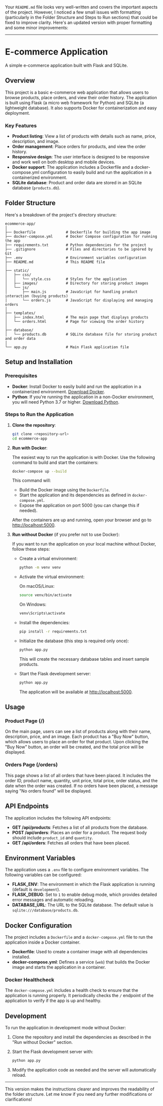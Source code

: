 Your `README.md` file looks very well-written and covers the important aspects of the project. However, I noticed a few small issues with formatting (particularly in the Folder Structure and Steps to Run sections) that could be fixed to improve clarity. Here's an updated version with proper formatting and some minor improvements:

---

# E-commerce Application

A simple e-commerce application built with Flask and SQLite.

## Overview

This project is a basic e-commerce web application that allows users to browse products, place orders, and view their order history. The application is built using Flask (a micro web framework for Python) and SQLite (a lightweight database). It also supports Docker for containerization and easy deployment.

### Key Features

- **Product listing**: View a list of products with details such as name, price, description, and image.
- **Order management**: Place orders for products, and view the order history.
- **Responsive design**: The user interface is designed to be responsive and work well on both desktop and mobile devices.
- **Docker support**: The application includes a Dockerfile and a docker-compose.yml configuration to easily build and run the application in a containerized environment.
- **SQLite database**: Product and order data are stored in an SQLite database (`products.db`).

## Folder Structure

Here's a breakdown of the project's directory structure:

```
ecommerce-app/
│
├── Dockerfile              # Dockerfile for building the app image
├── docker-compose.yml      # Docker Compose configuration for running the app
├── requirements.txt        # Python dependencies for the project
├── .gitignore              # Files and directories to be ignored by Git
├── .env                    # Environment variables configuration
├── README.md               # This README file
│
├── static/
│   ├── css/
│   │   └── style.css       # Styles for the application
│   ├── images/             # Directory for storing product images
│   └── js/
│       ├── main.js         # JavaScript for handling product interaction (buying products)
│       └── orders.js       # JavaScript for displaying and managing orders
│
├── templates/
│   ├── index.html          # The main page that displays products
│   └── orders.html         # Page for viewing the order history
│
├── database/
│   └── products.db         # SQLite database file for storing product and order data
│
└── app.py                  # Main Flask application file
```

## Setup and Installation

### Prerequisites

- **Docker**: Install Docker to easily build and run the application in a containerized environment. [Download Docker](https://www.docker.com/get-started).
- **Python**: If you're running the application in a non-Docker environment, you will need Python 3.7 or higher. [Download Python](https://www.python.org/downloads/).

### Steps to Run the Application

1. **Clone the repository**:

   ```bash
   git clone <repository-url>
   cd ecommerce-app
   ```

2. **Run with Docker**:
   
   The easiest way to run the application is with Docker. Use the following command to build and start the containers:

   ```bash
   docker-compose up --build
   ```

   This command will:
   
   - Build the Docker image using the `Dockerfile`.
   - Start the application and its dependencies as defined in `docker-compose.yml`.
   - Expose the application on port 5000 (you can change this if needed).
   
   After the containers are up and running, open your browser and go to [http://localhost:5000](http://localhost:5000).

3. **Run without Docker** (if you prefer not to use Docker):
   
   If you want to run the application on your local machine without Docker, follow these steps:

   - Create a virtual environment:

     ```bash
     python -m venv venv
     ```

   - Activate the virtual environment:

     On macOS/Linux:

     ```bash
     source venv/bin/activate
     ```

     On Windows:

     ```bash
     venv\Scripts\activate
     ```

   - Install the dependencies:

     ```bash
     pip install -r requirements.txt
     ```

   - Initialize the database (this step is required only once):

     ```bash
     python app.py
     ```

     This will create the necessary database tables and insert sample products.

   - Start the Flask development server:

     ```bash
     python app.py
     ```

     The application will be available at [http://localhost:5000](http://localhost:5000).

## Usage

### Product Page (/)

On the main page, users can see a list of products along with their name, description, price, and an image. Each product has a "Buy Now" button, which allows users to place an order for that product. Upon clicking the "Buy Now" button, an order will be created, and the total price will be displayed.

### Orders Page (/orders)

This page shows a list of all orders that have been placed. It includes the order ID, product name, quantity, unit price, total price, order status, and the date when the order was created. If no orders have been placed, a message saying "No orders found" will be displayed.

## API Endpoints

The application includes the following API endpoints:

- **GET /api/products**: Fetches a list of all products from the database.
- **POST /api/orders**: Places an order for a product. The request body should include `product_id` and `quantity`.
- **GET /api/orders**: Fetches all orders that have been placed.

## Environment Variables

The application uses a `.env` file to configure environment variables. The following variables can be configured:

- **FLASK_ENV**: The environment in which the Flask application is running (default is `development`).
- **FLASK_DEBUG**: Set to `1` to enable debug mode, which provides detailed error messages and automatic reloading.
- **DATABASE_URL**: The URL to the SQLite database. The default value is `sqlite:///database/products.db`.

## Docker Configuration

The project includes a `Dockerfile` and a `docker-compose.yml` file to run the application inside a Docker container.

- **Dockerfile**: Used to create a container image with all dependencies installed.
- **docker-compose.yml**: Defines a service (`web`) that builds the Docker image and starts the application in a container.

### Docker Healthcheck

The `docker-compose.yml` includes a health check to ensure that the application is running properly. It periodically checks the `/` endpoint of the application to verify if the app is up and healthy.

## Development

To run the application in development mode without Docker:

1. Clone the repository and install the dependencies as described in the "Run without Docker" section.
2. Start the Flask development server with:

   ```bash
   python app.py
   ```

3. Modify the application code as needed and the server will automatically reload.

---

This version makes the instructions clearer and improves the readability of the folder structure. Let me know if you need any further modifications or clarifications!
